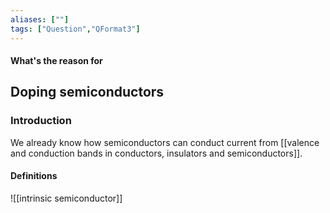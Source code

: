 ```yaml
---
aliases: [""]
tags: ["Question","QFormat3"]
---
```


#### What's the reason for
## Doping semiconductors
### Introduction
We already know how semiconductors can conduct current from [[valence and conduction bands in conductors, insulators and semiconductors]].

#### Definitions
![[intrinsic semiconductor]]